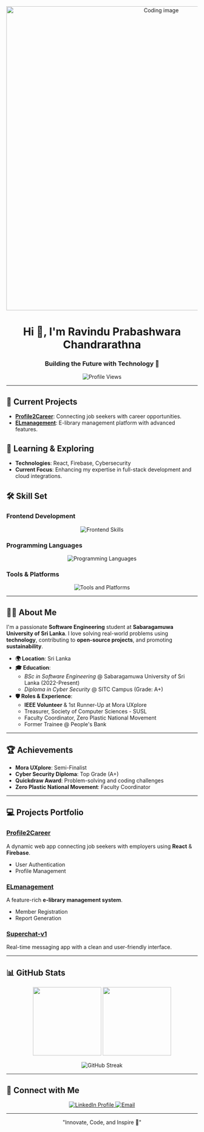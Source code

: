 <div align="center">
  <img src="https://www.google.com/url?sa=i&url=https%3A%2F%2Fwww.vecteezy.com%2Ffree-vector%2Fproject-manager&psig=AOvVaw2dpYL4RH-bpAlaM8iBNSIP&ust=1734484978431000&source=images&cd=vfe&opi=89978449&ved=0CBEQjRxqFwoTCPDwmJ3SrYoDFQAAAAAdAAAAABAE" alt="Coding image" width="800">
</div>

<h1 align="center">Hi 👋, I'm Ravindu Prabashwara Chandrarathna</h1>
<h3 align="center">Building the Future with Technology 🚀</h3>

<p align="center">
  <img src="https://komarev.com/ghpvc/?username=Ravindu1015&label=Profile%20views&color=0e75b6&style=flat" alt="Profile Views" />
</p>

---

## 🔭 Current Projects
- [**Profile2Career**](https://github.com/Ravindu1015/Profile2Career): Connecting job seekers with career opportunities.  
- [**ELmanagement**](https://github.com/Ravindu1015/ELmanagement): E-library management platform with advanced features.  

## 🌱 Learning & Exploring
- **Technologies**: React, Firebase, Cybersecurity  
- **Current Focus**: Enhancing my expertise in full-stack development and cloud integrations.  

## 🛠️ Skill Set

### Frontend Development
<p align="center">
  <img src="https://skillicons.dev/icons?i=html,css,bootstrap,tailwind,js" alt="Frontend Skills" />
</p>

### Programming Languages
<p align="center">
  <img src="https://skillicons.dev/icons?i=c,js,cpp,java,python" alt="Programming Languages" />
</p>

### Tools & Platforms
<p align="center">
  <img src="https://skillicons.dev/icons?i=git,github,npm,figma,vscode,vercel" alt="Tools and Platforms" />
</p>

---

## 👨‍💻 About Me

I'm a passionate **Software Engineering** student at **Sabaragamuwa University of Sri Lanka**. I love solving real-world problems using **technology**, contributing to **open-source projects**, and promoting **sustainability**.

- **🌍 Location**: Sri Lanka  
- **🎓 Education**:  
   - *BSc in Software Engineering* @ Sabaragamuwa University of Sri Lanka (2022-Present)  
   - *Diploma in Cyber Security* @ SITC Campus (Grade: A+)  
- **🛡️ Roles & Experience**:  
   - **IEEE Volunteer** & 1st Runner-Up at Mora UXplore  
   - Treasurer, Society of Computer Sciences - SUSL  
   - Faculty Coordinator, Zero Plastic National Movement  
   - Former Trainee @ People's Bank  

---

## 🏆 Achievements
- **Mora UXplore**: Semi-Finalist  
- **Cyber Security Diploma**: Top Grade (A+)  
- **Quickdraw Award**: Problem-solving and coding challenges  
- **Zero Plastic National Movement**: Faculty Coordinator  

---

## 💻 Projects Portfolio

### [Profile2Career](https://github.com/Ravindu1015/Profile2Career)
A dynamic web app connecting job seekers with employers using **React** & **Firebase**.  
- User Authentication  
- Profile Management  

### [ELmanagement](https://github.com/Ravindu1015/ELmanagement)
A feature-rich **e-library management system**.  
- Member Registration  
- Report Generation  

### [Superchat-v1](https://github.com/Ravindu1015/Superchat-v1)
Real-time messaging app with a clean and user-friendly interface.

---

## 📊 GitHub Stats

<p align="center">
  <img height="180em" src="https://github-readme-stats-git-masterrstaa-rickstaa.vercel.app/api?username=Ravindu1015&show_icons=true&theme=slateorange&include_all_commits=true&count_private=true&hide_border=true"/>
  <img height="180em" src="https://github-readme-stats-eight-theta.vercel.app/api/top-langs/?username=Ravindu1015&langs_count=8&layout=compact&theme=slateorange&include_all_commits=true&count_private=true&hide_border=true" />
</p>

<p align="center">
  <img src="http://github-readme-streak-stats.herokuapp.com?user=Ravindu1015&theme=rising-sun&hide_border=true" alt="GitHub Streak">
</p>

---

## 🤝 Connect with Me

<p align="center">
  <a href="https://www.linkedin.com/in/ravinduchandrarathna/" target="_blank">
    <img src="https://img.shields.io/badge/-LinkedIn-0077B5?style=for-the-badge&logo=linkedin&logoColor=white" alt="LinkedIn Profile" />
  </a>
  <a href="mailto:ravinduchan15@gmail.com">
    <img src="https://img.shields.io/badge/Email-D14836?style=for-the-badge&logo=gmail&logoColor=white" alt="Email" />
  </a>
</p>

---

<p align="center">"Innovate, Code, and Inspire 🌟"</p>
